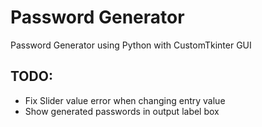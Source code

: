 # Password Generator
Password Generator using Python with CustomTkinter GUI
## TODO:
- Fix Slider value error when changing entry value
- Show generated passwords in output label box